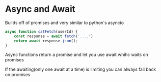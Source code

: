 # Async and Await

Builds off of promises and very similar to python's asyncio

```javascript
async function catFetch(userId) {
    const response = await fetch('....')
    return await response.json();
}
```

Async functions return a promise and let you use await whihc waits on promises

If the awaiting(only one await at a time) is limiting you can always fall back on promises

